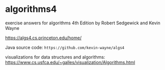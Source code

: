 # algorithms4
exercise answers for algorithms 4th Edition by Robert Sedgewick and Kevin Wayne

https://algs4.cs.princeton.edu/home/

Java source code:
`https://github.com/kevin-wayne/algs4`

visualizations for data structures and algorithms:
https://www.cs.usfca.edu/~galles/visualization/Algorithms.html
